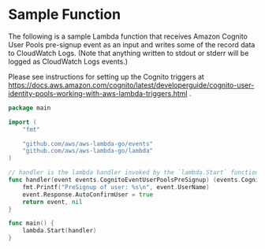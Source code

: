 # Sample Function

The following is a sample Lambda function that receives Amazon Cognito User Pools pre-signup event as an input and writes some of the record data to CloudWatch Logs. (Note that anything written to stdout or stderr will be logged as CloudWatch Logs events.)

Please see instructions for setting up the Cognito triggers at https://docs.aws.amazon.com/cognito/latest/developerguide/cognito-user-identity-pools-working-with-aws-lambda-triggers.html .

```go
package main

import (
    "fmt"

    "github.com/aws/aws-lambda-go/events"
    "github.com/aws/aws-lambda-go/lambda"
)

// handler is the lambda handler invoked by the `lambda.Start` function call
func handler(event events.CognitoEventUserPoolsPreSignup) (events.CognitoEventUserPoolsPreSignup, error) {
    fmt.Printf("PreSignup of user: %s\n", event.UserName)
    event.Response.AutoConfirmUser = true
    return event, nil
}

func main() {
    lambda.Start(handler)
}
```
